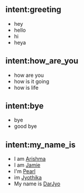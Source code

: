 ## intent:greeting
- hey
- hello
- hi
- heya

## intent:how_are_you
- how are you
- how is it going
- how is life

## intent:bye
- bye
- good bye

## intent:my_name_is
- I am [Arishma](PERSON)
- I am [Jamie](PERSON)
- I'm [Pearl](PERSON)
- im [Jyothika](PERSON)
- My name is [DarJyo](PERSON)
